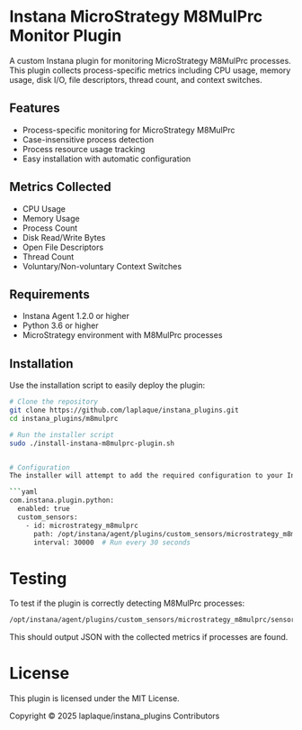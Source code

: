 # Instana MicroStrategy M8MulPrc Monitor Plugin

A custom Instana plugin for monitoring MicroStrategy M8MulPrc processes. This plugin collects process-specific metrics including CPU usage, memory usage, disk I/O, file descriptors, thread count, and context switches.

## Features

- Process-specific monitoring for MicroStrategy M8MulPrc
- Case-insensitive process detection
- Process resource usage tracking
- Easy installation with automatic configuration

## Metrics Collected

- CPU Usage
- Memory Usage
- Process Count
- Disk Read/Write Bytes
- Open File Descriptors
- Thread Count
- Voluntary/Non-voluntary Context Switches

## Requirements

- Instana Agent 1.2.0 or higher
- Python 3.6 or higher
- MicroStrategy environment with M8MulPrc processes

## Installation

Use the installation script to easily deploy the plugin:

```bash
# Clone the repository
git clone https://github.com/laplaque/instana_plugins.git
cd instana_plugins/m8mulprc

# Run the installer script
sudo ./install-instana-m8mulprc-plugin.sh


# Configuration
The installer will attempt to add the required configuration to your Instana agent. If that fails, you can manually add the following to your Instana agent configuration:

```yaml
com.instana.plugin.python:
  enabled: true
  custom_sensors:
    - id: microstrategy_m8mulprc
      path: /opt/instana/agent/plugins/custom_sensors/microstrategy_m8mulprc/sensor.py
      interval: 30000  # Run every 30 seconds
```
  
# Testing

To test if the plugin is correctly detecting M8MulPrc processes:

```bash
/opt/instana/agent/plugins/custom_sensors/microstrategy_m8mulprc/sensor.py
```

This should output JSON with the collected metrics if processes are found.
   
# License
This plugin is licensed under the MIT License.

Copyright © 2025 laplaque/instana_plugins Contributors

